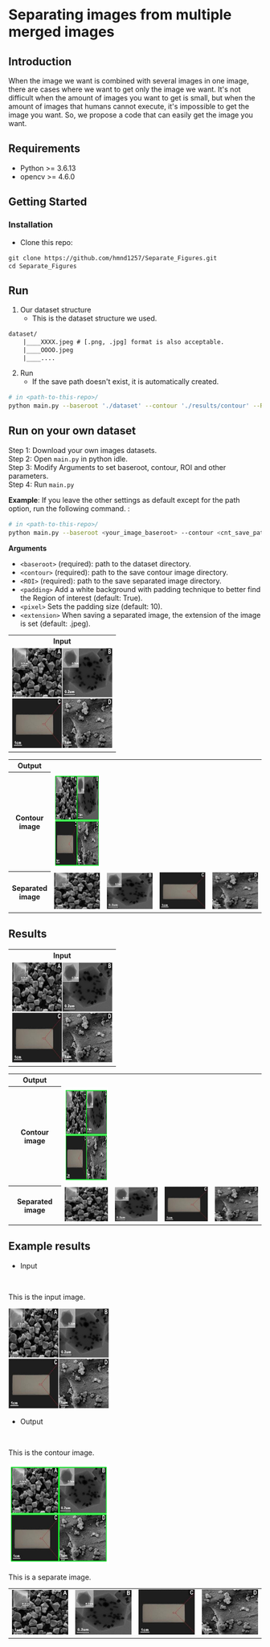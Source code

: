 # Separating images from multiple merged images

## Introduction
When the image we want is combined with several images in one image, there are cases where we want to get only the image we want.
It's not difficult when the amount of images you want to get is small, but when the amount of images that humans cannot execute, it's impossible to get the image you want.
So, we propose a code that can easily get the image you want.

## Requirements
* Python >= 3.6.13
* opencv >= 4.6.0

## Getting Started

### Installation
* Clone this repo:
```
git clone https://github.com/hmnd1257/Separate_Figures.git
cd Separate_Figures
```

## Run
1. Our dataset structure
    * This is the dataset structure we used.
```
dataset/
    |____XXXX.jpeg # [.png, .jpg] format is also acceptable.
    |____OOOO.jpeg 
    |____....
```
2. Run
    * If the save path doesn't exist, it is automatically created.
```bash
# in <path-to-this-repo>/
python main.py --baseroot './dataset' --contour './results/contour' --ROI './results/ROI'
```

## Run on your own dataset
Step 1: Download your own images datasets.<br />
Step 2: Open `main.py` in python idle.<br />
Step 3: Modify Arguments to set baseroot, contour, ROI and other parameters.<br />
Step 4: Run `main.py`


**Example**: If you leave the other settings as default except for the path option, run the following command. :
```bash
# in <path-to-this-repo>/
python main.py --baseroot <your_image_baseroot> --contour <cnt_save_path> --ROI <ROI_save_path>
```

**Arguments**
* `<baseroot>` (required): path to the dataset directory.
* `<contour>` (required): path to the save contour image directory.
* `<ROI>` (required): path to the save separated image directory.
* `<padding>` Add a white background with padding technique to better find the Region of interest (default: True).
* `<pixel>` Sets the padding size (default: 10).
* `<extension>` When saving a separated image, the extension of the image is set (default: .jpeg).



<table style="float:center">
 <tr>
 <th><B>Input</B></th>
 </tr>
  <td>
   <img src='./images/sample.jpeg' width="200" height="200"></td>
  </td>
</table>

<table style="float:center">
 <tr>
 <th><B>Output</B></th>
 </tr>

 <tr>
  <th>
  <B>Contour<br>image</B>
  </th>
  <td>
  <img src='./images/sample_contour.jpeg' width="190" height="190">
  </td>
 </tr>
  <th>
  <B>Separated<br>image</B>
  </th>
  <td>
  <img src='./images/sample_results_1.jpeg'>
  </td>
  <td>
   <img src='./images/sample_results_2.jpeg'>
  </td>
  <td>
   <img src='./images/sample_results_3.jpeg'>
  </td>
  <td>
   <img src='./images/sample_results_4.jpeg'>
  </td>
</table>

## Results
<table style="float:center">
 <tr>
 <th><B>Input</B></th>
 </tr>
  <td>
   <img src='./images/sample.jpeg' width="200" height="200"></td>
  </td>
</table>

<table style="float:center">
 <tr>
 <th><B>Output</B></th>
 </tr>

 <tr>
  <th>
  <B>Contour image</B>
  </th>
  <td>
  <img src='./images/sample_contour.jpeg' width="190" height="190">
  </td>
 </tr>
  <th>
  <B>Separated image</B>
  </th>
  <td>
  <img src='./images/sample_results_1.jpeg'>
  </td>
  <td>
   <img src='./images/sample_results_2.jpeg'>
  </td>
  <td>
   <img src='./images/sample_results_3.jpeg'>
  </td>
  <td>
   <img src='./images/sample_results_4.jpeg'>
  </td>
</table>

## Example results

* Input
<br>

This is the input image.
<tr>
<td><img src='./images/sample.jpeg' width="200" height="200"></td>
</tr>

* Output
<br>

This is the contour image.
<br>
<tr>
<td><img src='./images/sample_contour.jpeg' width="200" height="200"></td>
</tr>

This is a separate image.
<table style="float:center">
<tr>
<td><img src='./images/sample_results_1.jpeg'></td>
<td><img src='./images/sample_results_2.jpeg'></td>
<td><img src='./images/sample_results_3.jpeg'></td>
<td><img src='./images/sample_results_4.jpeg'></td>
</tr>
</table>



